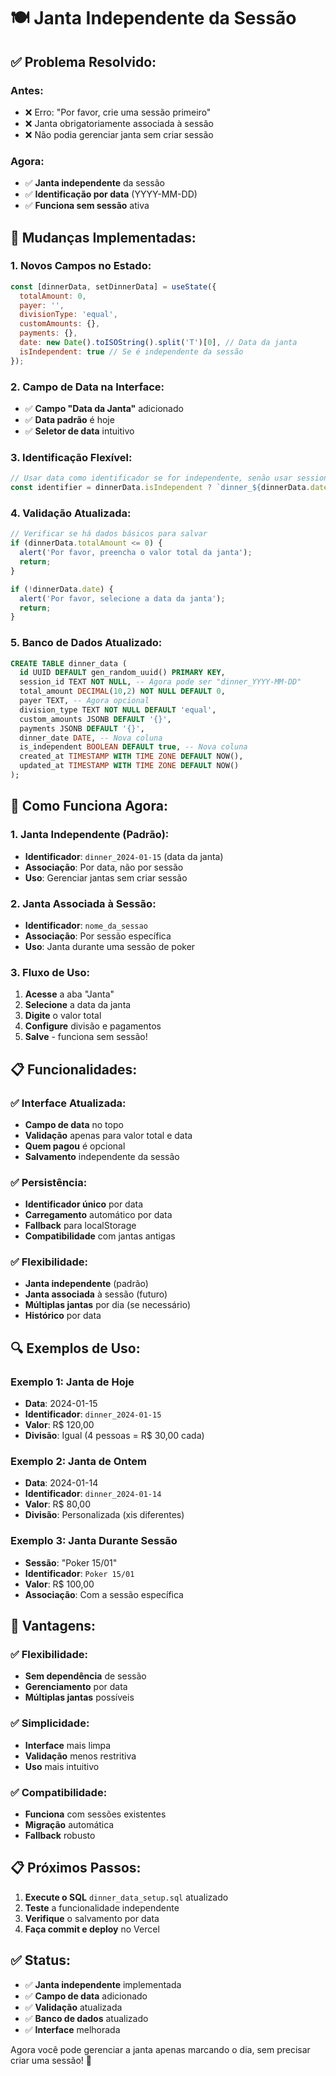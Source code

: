 # 🍽️ Janta Independente da Sessão

## ✅ **Problema Resolvido:**

### **Antes:**
- ❌ Erro: "Por favor, crie uma sessão primeiro"
- ❌ Janta obrigatoriamente associada à sessão
- ❌ Não podia gerenciar janta sem criar sessão

### **Agora:**
- ✅ **Janta independente** da sessão
- ✅ **Identificação por data** (YYYY-MM-DD)
- ✅ **Funciona sem sessão** ativa

## 🔧 **Mudanças Implementadas:**

### **1. Novos Campos no Estado:**
```javascript
const [dinnerData, setDinnerData] = useState({
  totalAmount: 0,
  payer: '',
  divisionType: 'equal',
  customAmounts: {},
  payments: {},
  date: new Date().toISOString().split('T')[0], // Data da janta
  isIndependent: true // Se é independente da sessão
});
```

### **2. Campo de Data na Interface:**
- ✅ **Campo "Data da Janta"** adicionado
- ✅ **Data padrão** é hoje
- ✅ **Seletor de data** intuitivo

### **3. Identificação Flexível:**
```javascript
// Usar data como identificador se for independente, senão usar session_id
const identifier = dinnerData.isIndependent ? `dinner_${dinnerData.date}` : name;
```

### **4. Validação Atualizada:**
```javascript
// Verificar se há dados básicos para salvar
if (dinnerData.totalAmount <= 0) {
  alert('Por favor, preencha o valor total da janta');
  return;
}

if (!dinnerData.date) {
  alert('Por favor, selecione a data da janta');
  return;
}
```

### **5. Banco de Dados Atualizado:**
```sql
CREATE TABLE dinner_data (
  id UUID DEFAULT gen_random_uuid() PRIMARY KEY,
  session_id TEXT NOT NULL, -- Agora pode ser "dinner_YYYY-MM-DD"
  total_amount DECIMAL(10,2) NOT NULL DEFAULT 0,
  payer TEXT, -- Agora opcional
  division_type TEXT NOT NULL DEFAULT 'equal',
  custom_amounts JSONB DEFAULT '{}',
  payments JSONB DEFAULT '{}',
  dinner_date DATE, -- Nova coluna
  is_independent BOOLEAN DEFAULT true, -- Nova coluna
  created_at TIMESTAMP WITH TIME ZONE DEFAULT NOW(),
  updated_at TIMESTAMP WITH TIME ZONE DEFAULT NOW()
);
```

## 🎯 **Como Funciona Agora:**

### **1. Janta Independente (Padrão):**
- **Identificador**: `dinner_2024-01-15` (data da janta)
- **Associação**: Por data, não por sessão
- **Uso**: Gerenciar jantas sem criar sessão

### **2. Janta Associada à Sessão:**
- **Identificador**: `nome_da_sessao`
- **Associação**: Por sessão específica
- **Uso**: Janta durante uma sessão de poker

### **3. Fluxo de Uso:**
1. **Acesse** a aba "Janta"
2. **Selecione** a data da janta
3. **Digite** o valor total
4. **Configure** divisão e pagamentos
5. **Salve** - funciona sem sessão!

## 📋 **Funcionalidades:**

### **✅ Interface Atualizada:**
- **Campo de data** no topo
- **Validação** apenas para valor total e data
- **Quem pagou** é opcional
- **Salvamento** independente da sessão

### **✅ Persistência:**
- **Identificador único** por data
- **Carregamento** automático por data
- **Fallback** para localStorage
- **Compatibilidade** com jantas antigas

### **✅ Flexibilidade:**
- **Janta independente** (padrão)
- **Janta associada** à sessão (futuro)
- **Múltiplas jantas** por dia (se necessário)
- **Histórico** por data

## 🔍 **Exemplos de Uso:**

### **Exemplo 1: Janta de Hoje**
- **Data**: 2024-01-15
- **Identificador**: `dinner_2024-01-15`
- **Valor**: R$ 120,00
- **Divisão**: Igual (4 pessoas = R$ 30,00 cada)

### **Exemplo 2: Janta de Ontem**
- **Data**: 2024-01-14
- **Identificador**: `dinner_2024-01-14`
- **Valor**: R$ 80,00
- **Divisão**: Personalizada (xis diferentes)

### **Exemplo 3: Janta Durante Sessão**
- **Sessão**: "Poker 15/01"
- **Identificador**: `Poker 15/01`
- **Valor**: R$ 100,00
- **Associação**: Com a sessão específica

## 🚀 **Vantagens:**

### **✅ Flexibilidade:**
- **Sem dependência** de sessão
- **Gerenciamento** por data
- **Múltiplas jantas** possíveis

### **✅ Simplicidade:**
- **Interface** mais limpa
- **Validação** menos restritiva
- **Uso** mais intuitivo

### **✅ Compatibilidade:**
- **Funciona** com sessões existentes
- **Migração** automática
- **Fallback** robusto

## 📋 **Próximos Passos:**

1. **Execute o SQL** `dinner_data_setup.sql` atualizado
2. **Teste** a funcionalidade independente
3. **Verifique** o salvamento por data
4. **Faça commit e deploy** no Vercel

## ✅ **Status:**
- ✅ **Janta independente** implementada
- ✅ **Campo de data** adicionado
- ✅ **Validação** atualizada
- ✅ **Banco de dados** atualizado
- ✅ **Interface** melhorada

Agora você pode gerenciar a janta apenas marcando o dia, sem precisar criar uma sessão! 🎉
